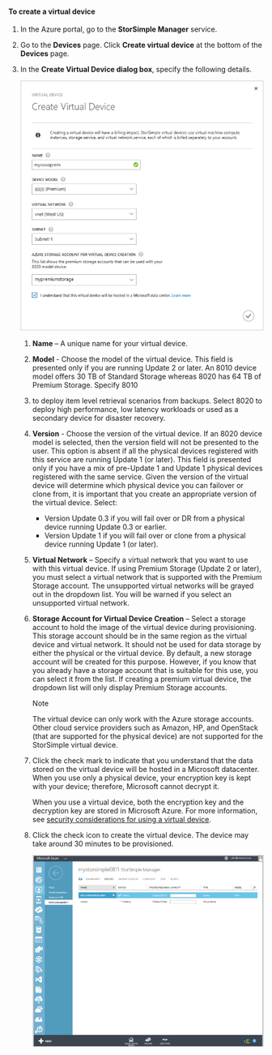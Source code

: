 #### To create a virtual device
1. In the Azure portal, go to the **StorSimple Manager** service.
2. Go to the **Devices** page. Click **Create virtual device** at the bottom of the **Devices** page.
3. In the **Create Virtual Device dialog box**, specify the following details.
   
     ![StorSimple create virtual device](./media/storsimple-create-virtual-device-u2/CreatePremiumsva1.png)
   
   1. **Name** – A unique name for your virtual device.
   2. **Model** - Choose the model of the virtual device. This field is presented only if you are running Update 2 or later. An 8010 device model offers 30 TB of Standard Storage whereas 8020 has 64 TB of Premium Storage. Specify 8010
   3. to deploy item level retrieval  scenarios from backups. Select 8020 to deploy high performance, low latency workloads or used as a secondary device for disaster recovery.
   4. **Version** - Choose the version of the virtual device. If an 8020 device model is selected, then the version field will not be presented to the user. This option is absent if all the physical devices registered with this service are running Update 1 (or later). This field is presented only if you have a mix of pre-Update 1 and Update 1 physical devices registered with the same service. Given the version of the virtual device will determine which physical device you can failover or clone from, it is important that you create an appropriate version of the virtual device. Select:
      
      * Version Update 0.3 if you will fail over or DR from a physical device running Update 0.3 or earlier. 
      * Version Update 1 if you will fail over or clone from a physical device running Update 1 (or later). 
   5. **Virtual Network** – Specify a virtual network that you want to use with this virtual device. If using Premium Storage (Update 2 or later), you must select a virtual network that is supported with the Premium Storage account. The unsupported virtual networks will be grayed out in the dropdown list. You will be warned if you select an unsupported virtual network. 
   6. **Storage Account for Virtual Device Creation** – Select a storage account to hold the image of the virtual device during provisioning. This storage account should be in the same region as the virtual device and virtual network. It should not be used for data storage by either the physical or the virtual device. By default, a new storage account will be created for this purpose. However, if you know that you already have a storage account that is suitable for this use, you can select it from the list. If creating a premium virtual device, the dropdown list will only display Premium Storage accounts. 
      
      > [!NOTE]
      > The virtual device can only work with the Azure storage accounts. Other cloud service providers such as Amazon, HP, and OpenStack (that are supported for the physical device) are not supported for the StorSimple virtual device.
      > 
      > 
   7. Click the check mark to indicate that you understand that the data stored on the virtual device will be hosted in a Microsoft datacenter. When you use only a physical device, your encryption key is kept with your device; therefore, Microsoft cannot decrypt it. 
      
       When you use a virtual device, both the encryption key and the decryption key are stored in Microsoft Azure. For more information, see [security considerations for using a virtual device](../articles/storsimple/storsimple-security.md#storsimple-virtual-device-security).
   8. Click the check icon to create the virtual device. The device may take around 30 minutes to be provisioned.
      
      ![StorSimple virtual device creating stage](./media/storsimple-create-virtual-device-u2/StorSimple_VirtualDeviceCreating1M.png)

